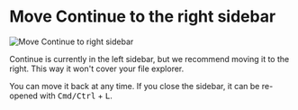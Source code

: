 # Move Continue to the right sidebar

![Move Continue to right sidebar](../media/move-to-right-sidebar.gif)

Continue is currently in the left sidebar, but we recommend moving it to the right.
This way it won't cover your file explorer.

You can move it back at any time. If you close the sidebar, it can be re-opened with <kbd>Cmd/Ctrl</kbd> + <kbd>L</kbd>.
